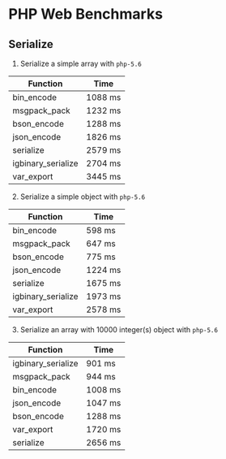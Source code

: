PHP Web Benchmarks
==================

## Serialize

1. Serialize a simple array with `php-5.6`

Function            | Time     |
------------------- | -------- |
bin_encode          | 1088 ms  |
msgpack_pack        | 1232 ms  |
bson_encode         | 1288 ms  |
json_encode         | 1826 ms  |
serialize           | 2579 ms  |
igbinary_serialize  | 2704 ms  |
var_export          | 3445 ms  |

2. Serialize a simple object with `php-5.6`

Function            | Time     |
------------------- | -------- |
bin_encode          | 598 ms   |
msgpack_pack        | 647 ms   |
bson_encode         | 775 ms   |
json_encode         | 1224 ms  |
serialize           | 1675 ms  |
igbinary_serialize  | 1973 ms  |
var_export          | 2578 ms  |

3. Serialize an array with 10000 integer(s) object with `php-5.6`

Function            | Time     |
------------------- | -------- |
igbinary_serialize  | 901 ms   |
msgpack_pack        | 944 ms   |
bin_encode          | 1008 ms  |
json_encode         | 1047 ms  |
bson_encode         | 1288 ms  |
var_export          | 1720 ms  |
serialize           | 2656 ms  |
